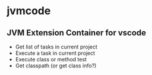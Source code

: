 # jvmcode

## JVM Extension Container for vscode

- Get list of tasks in current project
- Execute a task in current project
- Execute class or method test
- Get classpath (or get class info?)

